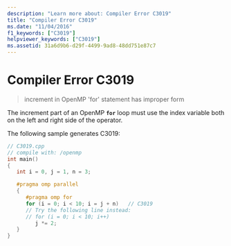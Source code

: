 ```yaml
---
description: "Learn more about: Compiler Error C3019"
title: "Compiler Error C3019"
ms.date: "11/04/2016"
f1_keywords: ["C3019"]
helpviewer_keywords: ["C3019"]
ms.assetid: 31a6d9b6-d29f-4499-9ad8-48dd751e87c7
---
```

# Compiler Error C3019

> increment in OpenMP 'for' statement has improper form

The increment part of an OpenMP **`for`** loop must use the index variable both on the left and right side of the operator.

The following sample generates C3019:

```cpp
// C3019.cpp
// compile with: /openmp
int main()
{
   int i = 0, j = 1, n = 3;

   #pragma omp parallel
   {
      #pragma omp for
      for (i = 0; i < 10; i = j + n)   // C3019
      // Try the following line instead:
      // for (i = 0; i < 10; i++)
         j *= 2;
   }
}
```
